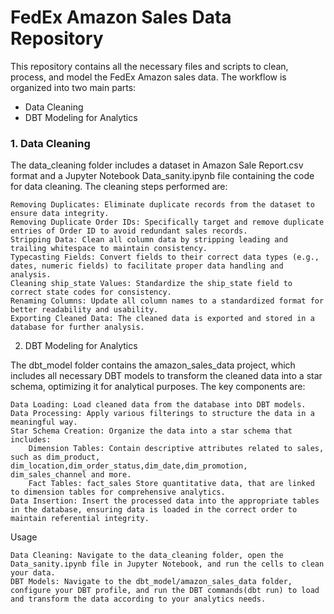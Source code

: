 # FedEx Amazon Sales Data Repository

This repository contains all the necessary files and scripts to clean, process, and model the FedEx Amazon sales data. The workflow is organized into two main parts:

  *  Data Cleaning
  * DBT Modeling for Analytics

### 1. Data Cleaning

The data_cleaning folder includes a dataset in Amazon Sale Report.csv format and a Jupyter Notebook Data_sanity.ipynb file containing the code for data cleaning. The cleaning steps performed are:

    Removing Duplicates: Eliminate duplicate records from the dataset to ensure data integrity.
    Removing Duplicate Order IDs: Specifically target and remove duplicate entries of Order ID to avoid redundant sales records.
    Stripping Data: Clean all column data by stripping leading and trailing whitespace to maintain consistency.
    Typecasting Fields: Convert fields to their correct data types (e.g., dates, numeric fields) to facilitate proper data handling and analysis.
    Cleaning ship_state Values: Standardize the ship_state field to correct state codes for consistency.
    Renaming Columns: Update all column names to a standardized format for better readability and usability.
    Exporting Cleaned Data: The cleaned data is exported and stored in a database for further analysis.

2. DBT Modeling for Analytics

The dbt_model folder contains the amazon_sales_data project, which includes all necessary DBT models to transform the cleaned data into a star schema, optimizing it for analytical purposes. The key components are:

    Data Loading: Load cleaned data from the database into DBT models.
    Data Processing: Apply various filterings to structure the data in a meaningful way.
    Star Schema Creation: Organize the data into a star schema that includes:
        Dimension Tables: Contain descriptive attributes related to sales, such as dim_product, dim_location,dim_order_status,dim_date,dim_promotion, dim_sales_channel and more.
        Fact Tables: fact_sales Store quantitative data, that are linked to dimension tables for comprehensive analytics.
    Data Insertion: Insert the processed data into the appropriate tables in the database, ensuring data is loaded in the correct order to maintain referential integrity.

Usage

    Data Cleaning: Navigate to the data_cleaning folder, open the Data_sanity.ipynb file in Jupyter Notebook, and run the cells to clean your data.
    DBT Models: Navigate to the dbt_model/amazon_sales_data folder, configure your DBT profile, and run the DBT commands(dbt run) to load and transform the data according to your analytics needs.
